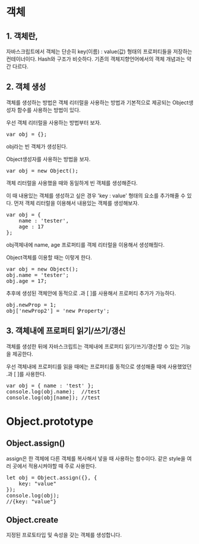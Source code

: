 객체
===
## 1. 객체란,
자바스크립트에서 객체는 단순히 key(이름) : value(값) 형태의 프로퍼티들을 저장하는 컨테이너이다. Hash와 구조가 비슷하다. 기존의 객체지향언어에서의 객체 개념과는 약간 다르다.

## 2. 객체 생성
객체를 생성하는 방법은 객체 리터럴을 사용하는 방법과 기본적으로 제공되는 Object생성자 함수를 사용하는 방법이 있다.  

우선 객체 리터럴을 사용하는 방법부터 보자.
<pre>
var obj = {};</pre>
obj라는 빈 객체가 생성된다.  

Object생성자를 사용하는 방법을 보자.
<pre>
var obj = new Object();</pre>
객체 리터럴을 사용했을 때와 동일하게 빈 객체를 생성해준다.

이 때 내용있는 객체를 생성하고 싶은 경우 'key : value' 형태의 요소를 추가해줄 수 있다. 먼저 객체 리터럴을 이용해서 내용있는 객체를 생성해보자.
<pre>
var obj = {
    name : 'tester',
    age : 17
};</pre>
obj객체내에 name, age 프로퍼티를 객체 리터럴을 이용해서 생성해줬다.  

Object객체를 이용할 때는 이렇게 한다.
<pre>
var obj = new Object();
obj.name = 'tester';
obj.age = 17;</pre>

추후에 생성된 객체안에 동적으로 .과 [ ]를 사용해서 프로퍼티 추가가 가능하다.
<pre>
obj.newProp = 1;
obj['newProp2'] = 'new Property';</pre>

## 3. 객체내에 프로퍼티 읽기/쓰기/갱신
객체를 생성한 뒤에 자바스크립트는 객체내에 프로퍼티 읽기/쓰기/갱신할 수 있는 기능을 제공한다.

우선 객체내에 프로퍼티를 읽을 때에는 프로퍼티를 동적으로 생성해줄 때에 사용했었던 .과 [ ]를 사용한다.
<pre>
var obj = { name : 'test' };
console.log(obj.name);  //test
console.log(obj[name]); //test</pre>

Object.prototype
===

## Object.assign()
assign은 한 객체에 다른 객체를 복사해서 넣을 때 사용하는 함수이다. 같은 style을 여러 곳에서 적용시켜야할 때 주로 사용한다.

<pre>
let obj = Object.assign({}, {
    key: "value"
});
console.log(obj);
//{key: "value"}</pre>

## Object.create
지정된 프로토타입 및 속성을 갖는 객체를 생성합니다.